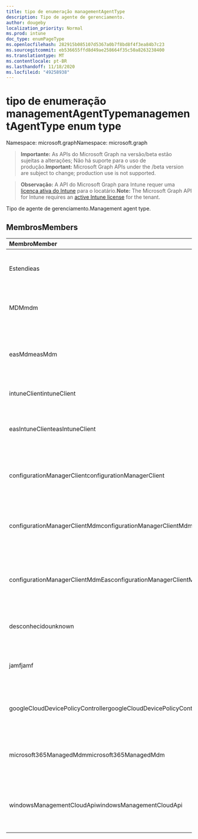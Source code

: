 ```yaml
---
title: tipo de enumeração managementAgentType
description: Tipo de agente de gerenciamento.
author: dougeby
localization_priority: Normal
ms.prod: intune
doc_type: enumPageType
ms.openlocfilehash: 282915b085107d5367a0b7f8bd8f4f3ea84b7c23
ms.sourcegitcommit: eb536655ffd8d49ae258664f35c50a8263238400
ms.translationtype: MT
ms.contentlocale: pt-BR
ms.lasthandoff: 11/18/2020
ms.locfileid: "49258938"
---
```

# <a name="managementagenttype-enum-type"></a><span data-ttu-id="ddb6c-103">tipo de enumeração managementAgentType</span><span class="sxs-lookup"><span data-stu-id="ddb6c-103">managementAgentType enum type</span></span>

<span data-ttu-id="ddb6c-104">Namespace: microsoft.graph</span><span class="sxs-lookup"><span data-stu-id="ddb6c-104">Namespace: microsoft.graph</span></span>

> <span data-ttu-id="ddb6c-105">**Importante:** As APIs do Microsoft Graph na versão/beta estão sujeitas a alterações; Não há suporte para o uso de produção.</span><span class="sxs-lookup"><span data-stu-id="ddb6c-105">**Important:** Microsoft Graph APIs under the /beta version are subject to change; production use is not supported.</span></span>

> <span data-ttu-id="ddb6c-106">**Observação:** A API do Microsoft Graph para Intune requer uma [licença ativa do Intune](https://go.microsoft.com/fwlink/?linkid=839381) para o locatário.</span><span class="sxs-lookup"><span data-stu-id="ddb6c-106">**Note:** The Microsoft Graph API for Intune requires an [active Intune license](https://go.microsoft.com/fwlink/?linkid=839381) for the tenant.</span></span>

<span data-ttu-id="ddb6c-107">Tipo de agente de gerenciamento.</span><span class="sxs-lookup"><span data-stu-id="ddb6c-107">Management agent type.</span></span>

## <a name="members"></a><span data-ttu-id="ddb6c-108">Membros</span><span class="sxs-lookup"><span data-stu-id="ddb6c-108">Members</span></span>
|<span data-ttu-id="ddb6c-109">Membro</span><span class="sxs-lookup"><span data-stu-id="ddb6c-109">Member</span></span>|<span data-ttu-id="ddb6c-110">Valor</span><span class="sxs-lookup"><span data-stu-id="ddb6c-110">Value</span></span>|<span data-ttu-id="ddb6c-111">Descrição</span><span class="sxs-lookup"><span data-stu-id="ddb6c-111">Description</span></span>|
|:---|:---|:---|
|<span data-ttu-id="ddb6c-112">Estendi</span><span class="sxs-lookup"><span data-stu-id="ddb6c-112">eas</span></span>|<span data-ttu-id="ddb6c-113">1</span><span class="sxs-lookup"><span data-stu-id="ddb6c-113">1</span></span>|<span data-ttu-id="ddb6c-114">O dispositivo é gerenciado pelo Exchange Server.</span><span class="sxs-lookup"><span data-stu-id="ddb6c-114">The device is managed by Exchange server.</span></span>|
|<span data-ttu-id="ddb6c-115">MDM</span><span class="sxs-lookup"><span data-stu-id="ddb6c-115">mdm</span></span>|<span data-ttu-id="ddb6c-116">duas</span><span class="sxs-lookup"><span data-stu-id="ddb6c-116">2</span></span>|<span data-ttu-id="ddb6c-117">O dispositivo é gerenciado pelo MDM do Intune.</span><span class="sxs-lookup"><span data-stu-id="ddb6c-117">The device is managed by Intune MDM.</span></span>|
|<span data-ttu-id="ddb6c-118">easMdm</span><span class="sxs-lookup"><span data-stu-id="ddb6c-118">easMdm</span></span>|<span data-ttu-id="ddb6c-119">3D</span><span class="sxs-lookup"><span data-stu-id="ddb6c-119">3</span></span>|<span data-ttu-id="ddb6c-120">O dispositivo é gerenciado pelo Exchange Server e o MDM do Intune.</span><span class="sxs-lookup"><span data-stu-id="ddb6c-120">The device is managed by both Exchange server and Intune MDM.</span></span>|
|<span data-ttu-id="ddb6c-121">intuneClient</span><span class="sxs-lookup"><span data-stu-id="ddb6c-121">intuneClient</span></span>|<span data-ttu-id="ddb6c-122">4 </span><span class="sxs-lookup"><span data-stu-id="ddb6c-122">4</span></span>|<span data-ttu-id="ddb6c-123">Cliente do Intune gerenciado.</span><span class="sxs-lookup"><span data-stu-id="ddb6c-123">Intune client managed.</span></span>|
|<span data-ttu-id="ddb6c-124">easIntuneClient</span><span class="sxs-lookup"><span data-stu-id="ddb6c-124">easIntuneClient</span></span>|<span data-ttu-id="ddb6c-125">5 </span><span class="sxs-lookup"><span data-stu-id="ddb6c-125">5</span></span>|<span data-ttu-id="ddb6c-126">O dispositivo é ESTENDIdo e o cliente do Intune é gerenciado duas.</span><span class="sxs-lookup"><span data-stu-id="ddb6c-126">The device is EAS and Intune client dual managed.</span></span>|
|<span data-ttu-id="ddb6c-127">configurationManagerClient</span><span class="sxs-lookup"><span data-stu-id="ddb6c-127">configurationManagerClient</span></span>|<span data-ttu-id="ddb6c-128">8 </span><span class="sxs-lookup"><span data-stu-id="ddb6c-128">8</span></span>|<span data-ttu-id="ddb6c-129">O dispositivo é gerenciado pelo Configuration Manager.</span><span class="sxs-lookup"><span data-stu-id="ddb6c-129">The device is managed by Configuration Manager.</span></span>|
|<span data-ttu-id="ddb6c-130">configurationManagerClientMdm</span><span class="sxs-lookup"><span data-stu-id="ddb6c-130">configurationManagerClientMdm</span></span>|<span data-ttu-id="ddb6c-131">10 </span><span class="sxs-lookup"><span data-stu-id="ddb6c-131">10</span></span>|<span data-ttu-id="ddb6c-132">O dispositivo é gerenciado pelo Configuration Manager e pelo MDM.</span><span class="sxs-lookup"><span data-stu-id="ddb6c-132">The device is managed by Configuration Manager and MDM.</span></span>|
|<span data-ttu-id="ddb6c-133">configurationManagerClientMdmEas</span><span class="sxs-lookup"><span data-stu-id="ddb6c-133">configurationManagerClientMdmEas</span></span>|<span data-ttu-id="ddb6c-134">11 </span><span class="sxs-lookup"><span data-stu-id="ddb6c-134">11</span></span>|<span data-ttu-id="ddb6c-135">O dispositivo é gerenciado pelo Configuration Manager, MDM e EAS.</span><span class="sxs-lookup"><span data-stu-id="ddb6c-135">The device is managed by Configuration Manager, MDM and Eas.</span></span>|
|<span data-ttu-id="ddb6c-136">desconhecido</span><span class="sxs-lookup"><span data-stu-id="ddb6c-136">unknown</span></span>|<span data-ttu-id="ddb6c-137">16 </span><span class="sxs-lookup"><span data-stu-id="ddb6c-137">16</span></span>|<span data-ttu-id="ddb6c-138">Tipo de agente de gerenciamento desconhecido.</span><span class="sxs-lookup"><span data-stu-id="ddb6c-138">Unknown management agent type.</span></span>|
|<span data-ttu-id="ddb6c-139">jamf</span><span class="sxs-lookup"><span data-stu-id="ddb6c-139">jamf</span></span>|<span data-ttu-id="ddb6c-140">32</span><span class="sxs-lookup"><span data-stu-id="ddb6c-140">32</span></span>|<span data-ttu-id="ddb6c-141">Os atributos do dispositivo são buscados do JAMF.</span><span class="sxs-lookup"><span data-stu-id="ddb6c-141">The device attributes are fetched from Jamf.</span></span>|
|<span data-ttu-id="ddb6c-142">googleCloudDevicePolicyController</span><span class="sxs-lookup"><span data-stu-id="ddb6c-142">googleCloudDevicePolicyController</span></span>|<span data-ttu-id="ddb6c-143">64</span><span class="sxs-lookup"><span data-stu-id="ddb6c-143">64</span></span>|<span data-ttu-id="ddb6c-144">O dispositivo é gerenciado pelo CloudDPC do Google.</span><span class="sxs-lookup"><span data-stu-id="ddb6c-144">The device is managed by Google's CloudDPC.</span></span>|
|<span data-ttu-id="ddb6c-145">microsoft365ManagedMdm</span><span class="sxs-lookup"><span data-stu-id="ddb6c-145">microsoft365ManagedMdm</span></span>|<span data-ttu-id="ddb6c-146">258</span><span class="sxs-lookup"><span data-stu-id="ddb6c-146">258</span></span>|<span data-ttu-id="ddb6c-147">Este dispositivo é gerenciado pelo Microsoft 365 por meio do Intune.</span><span class="sxs-lookup"><span data-stu-id="ddb6c-147">This device is managed by Microsoft 365 through Intune.</span></span>|
|<span data-ttu-id="ddb6c-148">windowsManagementCloudApi</span><span class="sxs-lookup"><span data-stu-id="ddb6c-148">windowsManagementCloudApi</span></span>|<span data-ttu-id="ddb6c-149">512</span><span class="sxs-lookup"><span data-stu-id="ddb6c-149">512</span></span>|<span data-ttu-id="ddb6c-150">Este dispositivo é gerenciado pela API de nuvem de gerenciamento do Windows.</span><span class="sxs-lookup"><span data-stu-id="ddb6c-150">This device is managed by Windows Management Cloud API.</span></span>|




